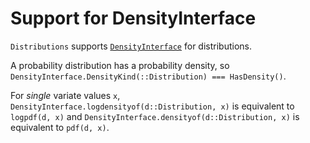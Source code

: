 # Support for DensityInterface

`Distributions` supports [`DensityInterface`](https://github.com/JuliaMath/DensityInterface.jl) for distributions.

A probability distribution has a probability density, so `DensityInterface.DensityKind(::Distribution) === HasDensity()`.

For *single* variate values `x`, `DensityInterface.logdensityof(d::Distribution, x)` is equivalent to `logpdf(d, x)` and `DensityInterface.densityof(d::Distribution, x)` is equivalent to `pdf(d, x)`.
